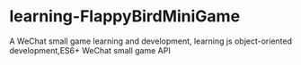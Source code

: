 # learning-FlappyBirdMiniGame
A WeChat small game learning and development, learning js object-oriented development,ES6+ WeChat small game API
